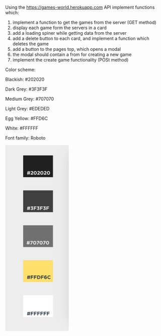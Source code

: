 Using the https://games-world.herokuapp.com API implement functions which:
1. implement a function to get the games from the server (GET method)
2. display each game form the servers in a card
3. add a loading spiner while getting data from the server
4. add a delete button to each card, and implement a function which deletes the game
5. add a button to the pages top, which opens a modal
6. the modal should contain a from for creating a new game
7. implement the create game functionality (POSt method)


Color scheme:

Blackish: #202020

Dark Grey: #3F3F3F

Medium Grey: #707070

Light Grey: #EDEDED 

Egg Yellow: #FFD6C

White: #FFFFFF

Font family: Roboto

![Color Scheme](color_scheme.png)